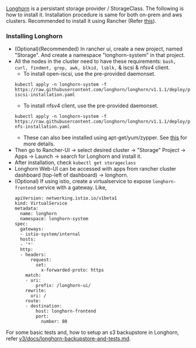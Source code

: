 [Longhorn](https://longhorn.io) is a persistant storage provider / StorageClass. The following is how to install it. Installation procedure is same for both on-prem and aws clusters. Recommended to install it using Rancher (Refer [this](https://longhorn.io/docs/latest/deploy/install/install-with-rancher/)).

### Installing Longhorn
- (Optional)(Recommended) In rancher ui, create a new project, named "Storage". And create a namespace "longhorn-system" in that project.
- All the nodes in the cluster need to have these requirements: `bash, curl, findmnt, grep, awk, blkid, lsblk,` & iscsi & nfsv4 client.
  - To install open-iscsi, use the pre-provided daemonset.
  ```
  kubectl apply -n longhorn-system -f https://raw.githubusercontent.com/longhorn/longhorn/v1.1.1/deploy/prerequisite/longhorn-iscsi-installation.yaml
  ```
  - To install nfsv4 client, use the pre-provided daemonset.
  ```
  kubectl apply -n longhorn-system -f https://raw.githubusercontent.com/longhorn/longhorn/v1.1.1/deploy/prerequisite/longhorn-nfs-installation.yaml
  ```
  - These can also bee installed using apt-get/yum/zypper. See [this](https://longhorn.io/docs/latest/deploy/install/) for more details.
- Then go to Rancher-UI -> select desired cluster -> "Storage" Project -> Apps -> Launch -> search for Longhorn and install it.
- After installation, check `kubectl get storageclass`
- Longhorn Web-UI can be accessed with apps from rancher cluster dashboard (top-left of dashboard) -> longhorn.
- (Optional) If using istio, create a virtualservice to expose `longhorn-frontend` service with a gateway. Like,
  ```
  apiVersion: networking.istio.io/v1beta1
  kind: VirtualService
  metadata:
    name: longhorn
    namespace: longhorn-system
  spec:
    gateways:
    - istio-system/internal
    hosts:
    - '*'
    http:
    - headers:
        request:
          set:
            x-forwarded-proto: https
      match:
      - uri:
          prefix: /longhorn-ui/
      rewrite:
        uri: /
      route:
      - destination:
          host: longhorn-frontend
          port:
            number: 80

  ```

For some basic tests and, how to setup an s3 backupstore in Longhorn, refer [v3/docs/longhorn-backupstore-and-tests.md](../docs/longhorn-backupstore-and-tests.md).
